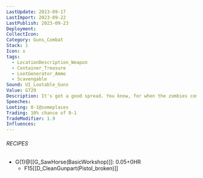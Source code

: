 ```yaml
---
LastUpdate: 2023-09-17
LastImport: 2023-09-22
LastPublish: 2023-09-23
Deployment: 
CollectIcon: 
Category: Guns_Combat
Stack: 1
Icon: x
tags:
  - LocationDescription_Weapon
  - Container_Treasure
  - LootGenerator_Ammo
  - Scavengable
Sound: UI_Lootable_Guns
Value: G729
Description: It's got a good spread. You know, for when the zombies come.
Speeches: 
Looting: 0-1@someplaces
Trading: 10% chance of 0-1
TradeModifier: 1.9
Influences:
---
```


###### RECIPES
- G(1)@[[G_SawHorse(BasicWorkshop)]]: 0.05+0HR
	- F15[[D_CleanGunpart(Pistol_broken)]]

